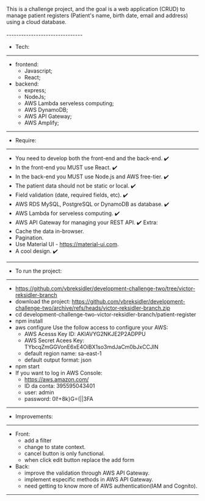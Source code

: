 <div>
  This is a challenge project, and the goal is a web application (CRUD) to manage patient registers (Patient's name, birth date, email and address) using a cloud database.

 </div>

 <br>
-------------------------------
 
 - Tech:

------------------------------
 - frontend: 
	  - Javascript;
	  - React;  
 - backend:
	  - express;
	  - NodeJs;
	  - AWS Lambda serveless computing;
	  - AWS DynamoDB;
	  - AWS API Gateway;
	  - AWS Amplify;
-------------------------------

- Require: 

-------------------------------
- You need to develop both the front-end and the back-end. ✔️
- In the front-end you MUST use React. ✔️
- In the back-end you MUST use Node.js and AWS free-tier. ✔️
- The patient data should not be static or local. ✔️
- Field validation (date, required fields, etc). ✔️
- AWS RDS MySQL, PostgreSQL or DynamoDB as database. ✔️
- AWS Lambda for serveless computing. ✔️
- AWS API Gateway for managing your REST API. ✔️
Extra:
 - Cache the data in-browser.
 - Pagination.
 - Use Material UI - https://material-ui.com.
 - A cool design. ✔️
-------------------------------

- To run the project: 

-------------------------------
- https://github.com/vbreksidler/development-challenge-two/tree/victor-reksidler-branch
- download the project:
	https://github.com/vbreksidler/development-challenge-two/archive/refs/heads/victor-reksidler-branch.zip
- cd development-challenge-two-victor-reksidler-branch/patient-register
- npm install
- aws configure
	Use the follow access to configure your AWS:
	- AWS Acesss Key ID: AKIAVYG2NKJE2P2ADPPU
	- AWS Secret Acees Key: TYbcqZmGGVonE6xE4OiBX1so3mdJaCm0bJxCCJlN
	- default region name: sa-east-1
	- default output format: json	
- npm start
- If you want to log in AWS Console: 
	- https://aws.amazon.com/
	- ID da conta: 395595043401
	- user: admin
	- password: 0l!+8k}G=(||3FA

-------------------------------

- Improvements:

-------------------------------
- Front:
	- add a filter
	- change to state context.
	- cancel button is only functional.
	- when click edit button replace the add form
- Back:
	- improve the validation through AWS API Gateway.
	- implement especific methods in AWS API Gateway.
	- need getting to know more of AWS authentication(IAM and Cognito).
-------------------------------
